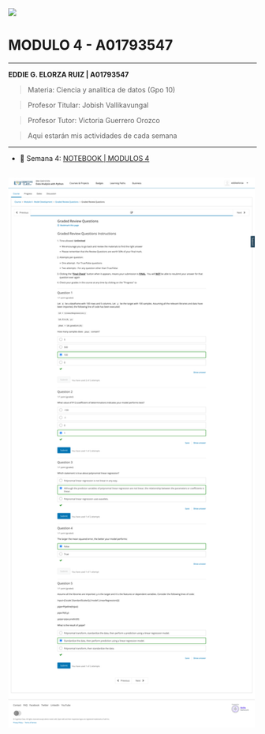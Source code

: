 <img src="https://static.wikia.nocookie.net/tecdemonterrey/images/1/1b/Logo_Tec_azul.png/revision/latest?cb=20190219041656&path-prefix=es" width="230" bg-color="FFFFFF" />

# MODULO 4 - A01793547
----
**EDDIE G. ELORZA RUIZ | A01793547**

>Materia: Ciencia y analítica de datos (Gpo 10)

>Profesor Titular: Jobish Vallikavungal

>Profesor Tutor: Victoria Guerrero Orozco

 > Aqui estarán mis actividades de cada semana

----
* 📁 Semana 4:
[NOTEBOOK | MODULOS 4](https://github.com/PosgradoMNA/actividades-de-aprendizaje-eddieelorza/blob/main/IBM-Data-Analysis-with-Python/Modulo_4/Notebook_Modulo_4.ipynb)
<br>

<img src="./Graded Review Questions.png" width="500" />

